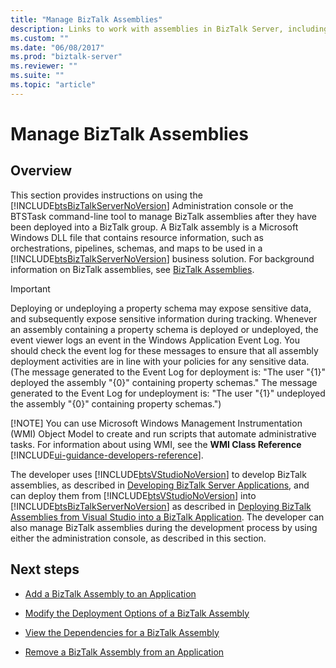 ```yaml
---
title: "Manage BizTalk Assemblies"
description: Links to work with assemblies in BizTalk Server, including adding, updating, viewing the dependencies, and removing assemblies
ms.custom: ""
ms.date: "06/08/2017"
ms.prod: "biztalk-server"
ms.reviewer: ""
ms.suite: ""
ms.topic: "article"
---
```

# Manage BizTalk Assemblies

## Overview
This section provides instructions on using the [!INCLUDE[btsBizTalkServerNoVersion](../includes/btsbiztalkservernoversion-md.md)] Administration console or the BTSTask command-line tool to manage BizTalk assemblies after they have been deployed into a BizTalk group. A BizTalk assembly is a Microsoft Windows DLL file that contains resource information, such as orchestrations, pipelines, schemas, and maps to be used in a [!INCLUDE[btsBizTalkServerNoVersion](../includes/btsbiztalkservernoversion-md.md)] business solution. For background information on BizTalk assemblies, see [BizTalk Assemblies](../core/biztalk-assemblies.md).  
  
> [!IMPORTANT]
>  Deploying or undeploying a property schema may expose sensitive data, and subsequently expose sensitive information during tracking. Whenever an assembly containing a property schema is deployed or undeployed, the event viewer logs an event in the Windows Application Event Log. You should check the event log for these messages to ensure that all assembly deployment activities are in line with your policies for any sensitive data. (The message generated to the Event Log for deployment is: "The user "{1}" deployed the assembly "{0}" containing property schemas." The message generated to the Event Log for undeployment is: "The user "{1}" undeployed the assembly "{0}" containing property schemas.")  
> 
> [!NOTE]
>  You can use Microsoft Windows Management Instrumentation (WMI) Object Model to create and run scripts that automate administrative tasks. For information about using WMI, see the **WMI Class Reference** [!INCLUDE[ui-guidance-developers-reference](../includes/ui-guidance-developers-reference.md)].
  
 The developer uses [!INCLUDE[btsVStudioNoVersion](../includes/btsvstudionoversion-md.md)] to develop BizTalk assemblies, as described in [Developing BizTalk Server Applications](../core/developing-biztalk-server-applications.md), and can deploy them from [!INCLUDE[btsVStudioNoVersion](../includes/btsvstudionoversion-md.md)] into [!INCLUDE[btsBizTalkServerNoVersion](../includes/btsbiztalkservernoversion-md.md)] as described in [Deploying BizTalk Assemblies from Visual Studio into a BizTalk Application](../core/deploying-biztalk-assemblies-from-visual-studio-into-a-biztalk-application.md). The developer can also manage BizTalk assemblies during the development process by using either the administration console, as described in this section.  
  
## Next steps 
  
-   [Add a BizTalk Assembly to an Application](../core/how-to-add-a-biztalk-assembly-to-an-application.md)  
  
-   [Modify the Deployment Options of a BizTalk Assembly](../core/how-to-modify-the-deployment-options-of-a-biztalk-assembly.md)  
  
-   [View the Dependencies for a BizTalk Assembly](../core/how-to-view-the-dependencies-for-a-biztalk-assembly.md)  
  
-   [Remove a BizTalk Assembly from an Application](../core/how-to-remove-a-biztalk-assembly-from-an-application.md)